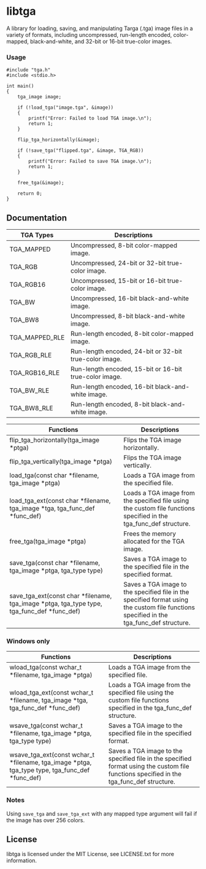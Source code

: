 libtga
======
A library for loading, saving, and manipulating Targa (.tga) image files in a variety of formats, including uncompressed, run-length encoded, color-mapped, black-and-white, and 32-bit or 16-bit true-color images.

### Usage
```
#include "tga.h"
#include <stdio.h>

int main()
{
	tga_image image;
	
	if (!load_tga("image.tga", &image))
	{
		printf("Error: Failed to load TGA image.\n");
		return 1;
	}
	
	flip_tga_horizontally(&image);

	if (!save_tga("flipped.tga", &image, TGA_RGB))
	{
		printf("Error: Failed to save TGA image.\n");
		return 1;
	}

	free_tga(&image);

	return 0;
}
```

## Documentation
  
| TGA Types | Descriptions |
| --- | --- |
| TGA_MAPPED | Uncompressed, 8-bit color-mapped image. |
| TGA_RGB | Uncompressed, 24-bit or 32-bit true-color image. |
| TGA_RGB16 | Uncompressed, 15-bit or 16-bit true-color image. |
| TGA_BW | Uncompressed, 16-bit black-and-white image. |
| TGA_BW8 | Uncompressed, 8-bit black-and-white image. |
| TGA_MAPPED_RLE | Run-length encoded, 8-bit color-mapped image. |
| TGA_RGB_RLE | Run-length encoded, 24-bit or 32-bit true-color image. |
| TGA_RGB16_RLE | Run-length encoded, 15-bit or 16-bit true-color image. |
| TGA_BW_RLE | Run-length encoded, 16-bit black-and-white image. |
| TGA_BW8_RLE | Run-length encoded, 8-bit black-and-white image. |

| Functions | Descriptions |
| --- | --- |
| flip_tga_horizontally(tga_image *ptga) | Flips the TGA image horizontally. |
| flip_tga_vertically(tga_image *ptga) | Flips the TGA image vertically. |
| load_tga(const char *filename, tga_image *ptga) | Loads a TGA image from the specified file. |
| load_tga_ext(const char *filename, tga_image *tga, tga_func_def *func_def) | Loads a TGA image from the specified file using the custom file functions specified in the tga_func_def structure. |
| free_tga(tga_image *ptga) | Frees the memory allocated for the TGA image. |
| save_tga(const char *filename, tga_image *ptga, tga_type type) | Saves a TGA image to the specified file in the specified format. |
| save_tga_ext(const char *filename, tga_image *ptga, tga_type type, tga_func_def *func_def) | Saves a TGA image to the specified file in the specified format using the custom file functions specified in the tga_func_def structure. |

### Windows only

| Functions | Descriptions |
| --- | --- |
| wload_tga(const wchar_t *filename, tga_image *ptga) | Loads a TGA image from the specified file. |
| wload_tga_ext(const wchar_t *filename, tga_image *tga, tga_func_def *func_def) | Loads a TGA image from the specified file using the custom file functions specified in the tga_func_def structure. |
| wsave_tga(const wchar_t *filename, tga_image *ptga, tga_type type) | Saves a TGA image to the specified file in the specified format. |
| wsave_tga_ext(const wchar_t *filename, tga_image *ptga, tga_type type, tga_func_def *func_def) | Saves a TGA image to the specified file in the specified format using the custom file functions specified in the tga_func_def structure. |

### Notes
Using ```save_tga``` and ```save_tga_ext``` with any mapped type argument will fail if the image has over 256 colors.

## License

libtga is licensed under the MIT License, see LICENSE.txt for more information.